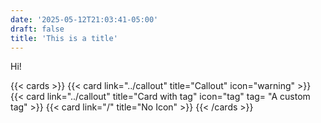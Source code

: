 ```yaml
---
date: '2025-05-12T21:03:41-05:00'
draft: false
title: 'This is a title'
---
```


Hi! 


{{< cards >}}
  {{< card link="../callout" title="Callout" icon="warning" >}}
  {{< card link="../callout" title="Card with tag" icon="tag" tag= "A custom tag" >}}
  {{< card link="/" title="No Icon" >}}
{{< /cards >}}